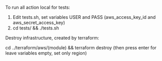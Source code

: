 To run all action local for tests:
1) Edit tests.sh, set variables USER and PASS (aws_access_key_id and aws_secret_access_key)
2) cd tests/ && ./tests.sh

Destroy infrastructure, created by terraform:

cd ../terraform/aws/(module) && terraform destroy
(then press enter for leave variables empty, set only region)
